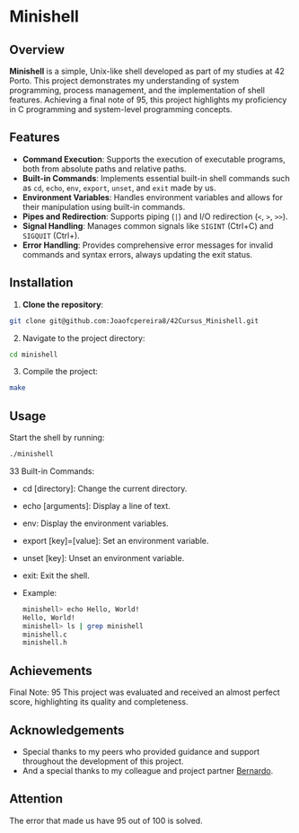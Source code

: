 # Minishell

## Overview

**Minishell** is a simple, Unix-like shell developed as part of my studies at 42 Porto. This project demonstrates my understanding of system programming, process management, and the implementation of shell features. Achieving a final note of 95, this project highlights my proficiency in C programming and system-level programming concepts.

## Features

- **Command Execution**: Supports the execution of executable programs, both from absolute paths and relative paths.
- **Built-in Commands**: Implements essential built-in shell commands such as `cd`, `echo`, `env`, `export`, `unset`, and `exit` made by us.
- **Environment Variables**: Handles environment variables and allows for their manipulation using built-in commands.
- **Pipes and Redirection**: Supports piping (`|`) and I/O redirection (`<`, `>`, `>>`).
- **Signal Handling**: Manages common signals like `SIGINT` (Ctrl+C) and `SIGQUIT` (Ctrl+\).
- **Error Handling**: Provides comprehensive error messages for invalid commands and syntax errors, always updating the exit status.

## Installation

1. **Clone the repository**:
  ```bash
  git clone git@github.com:Joaofcpereira8/42Cursus_Minishell.git
  ```
2. Navigate to the project directory:
  ```bash
  cd minishell
  ```
3. Compile the project:
  ```bash
  make
  ```

## Usage
Start the shell by running:

  ```bash
  ./minishell
  ```

33 Built-in Commands:

- cd [directory]: Change the current directory.
- echo [arguments]: Display a line of text.
- env: Display the environment variables.
- export [key]=[value]: Set an environment variable.
- unset [key]: Unset an environment variable.
- exit: Exit the shell.

- Example:
  ```bash
  minishell> echo Hello, World!
  Hello, World!
  minishell> ls | grep minishell
  minishell.c
  minishell.h
  ```

## Achievements
Final Note: 95
This project was evaluated and received an almost perfect score, highlighting its quality and completeness.

## Acknowledgements
- Special thanks to my peers who provided guidance and support throughout the development of this project.
- And a special thanks to my colleague and project partner <a href="https://github.com/berestv" target="_blank">Bernardo</a>.

## Attention
The error that made us have 95 out of 100 is solved.
